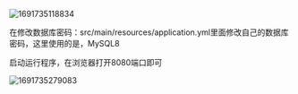 ![1691735118834](E:\MyDesktop\项目\厚朴实训\ShangmiMall\XM\Sm_Mall\static\img\1691735118834.png)

在修改数据库密码：src/main/resources/application.yml里面修改自己的数据库密码，这里使用的是，MySQL8

 启动运行程序，在浏览器打开8080端口即可

![1691735279083](E:\MyDesktop\项目\厚朴实训\ShangmiMall\XM\Sm_Mall\static\img\1691735279083.png)